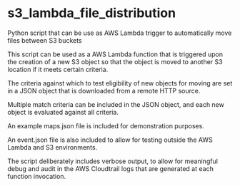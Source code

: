 # s3_lambda_file_distribution
Python script that can be use as AWS Lambda trigger to automatically move files between S3 buckets

This script can be used as a AWS Lambda function that is triggered upon the creation of a new S3 object so that the object is moved to another S3 location if it meets certain criteria.

The criteria against which to test eligibility of new objects for moving are set in a JSON object that is downloaded from a remote HTTP source.

Multiple match criteria can be included in the JSON object, and each new object is evaluated against all criteria.

An example maps.json file is included for demonstration purposes.

An event.json file is also included to allow for testing outside the AWS Lambda and S3 environments.

The script deliberately includes verbose output, to allow for meaningful debug and audit in the AWS Cloudtrail logs that are generated at each function invocation.